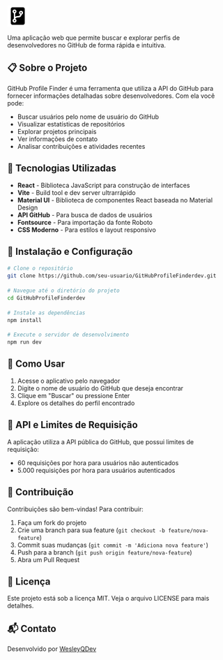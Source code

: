 
![GitHub Profile Finder Logo](/public/ico.svg)

Uma aplicação web que permite buscar e explorar perfis de desenvolvedores no GitHub de forma rápida e intuitiva.

## 📋 Sobre o Projeto

GitHub Profile Finder é uma ferramenta que utiliza a API do GitHub para fornecer informações detalhadas sobre desenvolvedores. Com ela você pode:

- Buscar usuários pelo nome de usuário do GitHub
- Visualizar estatísticas de repositórios
- Explorar projetos principais
- Ver informações de contato
- Analisar contribuições e atividades recentes

## 🚀 Tecnologias Utilizadas

- **React** - Biblioteca JavaScript para construção de interfaces
- **Vite** - Build tool e dev server ultrarrápido
- **Material UI** - Biblioteca de componentes React baseada no Material Design
- **API GitHub** - Para busca de dados de usuários
- **Fontsource** - Para importação da fonte Roboto
- **CSS Moderno** - Para estilos e layout responsivo

## 🔧 Instalação e Configuração

```bash
# Clone o repositório
git clone https://github.com/seu-usuario/GitHubProfileFinderdev.git

# Navegue até o diretório do projeto
cd GitHubProfileFinderdev

# Instale as dependências
npm install

# Execute o servidor de desenvolvimento
npm run dev
```

## 📱 Como Usar

1. Acesse o aplicativo pelo navegador
2. Digite o nome de usuário do GitHub que deseja encontrar
3. Clique em "Buscar" ou pressione Enter
4. Explore os detalhes do perfil encontrado

## 🔄 API e Limites de Requisição

A aplicação utiliza a API pública do GitHub, que possui limites de requisição:
- 60 requisições por hora para usuários não autenticados
- 5.000 requisições por hora para usuários autenticados

## 🤝 Contribuição

Contribuições são bem-vindas! Para contribuir:

1. Faça um fork do projeto
2. Crie uma branch para sua feature (`git checkout -b feature/nova-feature`)
3. Commit suas mudanças (`git commit -m 'Adiciona nova feature'`)
4. Push para a branch (`git push origin feature/nova-feature`)
5. Abra um Pull Request

## 📄 Licença

Este projeto está sob a licença MIT. Veja o arquivo LICENSE para mais detalhes.

## 📬 Contato

Desenvolvido por [WesleyQDev](https://github.com/WesleyQDev)
